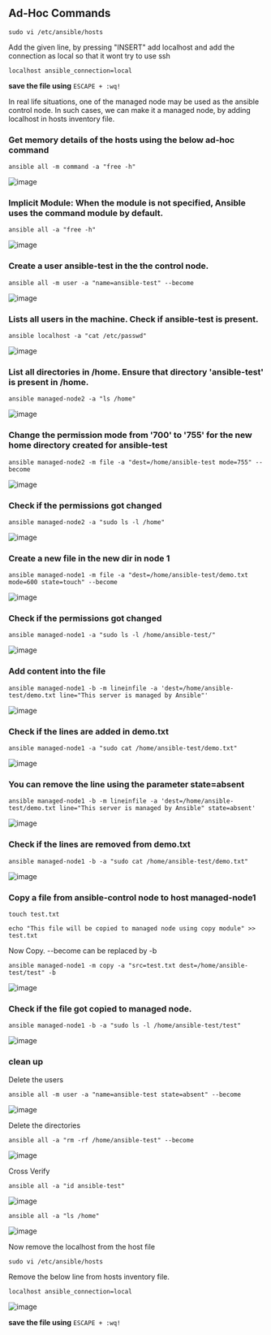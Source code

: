 ## Ad-Hoc Commands

```
sudo vi /etc/ansible/hosts
```

Add the given line, by pressing "INSERT" 
add localhost and add the connection as local so that it wont try to use ssh
```
localhost ansible_connection=local
```
**save the file using** `ESCAPE + :wq!`

In real life situations, one of the managed node may be used as the ansible control node. In such cases, we can make it a managed node, by adding localhost in hosts inventory file.

### Get memory details of the hosts using the below ad-hoc command
```
ansible all -m command -a "free -h"
```
![image](https://github.com/user-attachments/assets/8f1fd295-a9df-4356-9b4e-99ee1e68b97a)


### Implicit Module: When the module is not specified, Ansible uses the command module by default.
```
ansible all -a "free -h"
```
![image](https://github.com/user-attachments/assets/a892b7b1-218a-4dc9-b029-6f62d5bc982b)



### Create a user ansible-test in the the control node. 
```
ansible all -m user -a "name=ansible-test" --become
```
![image](https://github.com/user-attachments/assets/db7a27a6-9372-416f-93eb-7b8894e1b87a)



### Lists all users in the machine. Check if ansible-test is present. 
```
ansible localhost -a "cat /etc/passwd"
```
![image](https://github.com/user-attachments/assets/a075beb0-8202-4eba-9a08-54a58e38eafe)



### List all directories in /home. Ensure that directory 'ansible-test' is present in /home. 
```
ansible managed-node2 -a "ls /home"
```
![image](https://github.com/user-attachments/assets/ff6ee057-d9c4-4eaa-89f7-65d306951d0f)



### Change the permission mode from '700' to '755' for the new home directory created for ansible-test
```
ansible managed-node2 -m file -a "dest=/home/ansible-test mode=755" --become
```
![image](https://github.com/user-attachments/assets/19a68b54-0c69-44a7-a2f2-4af1daa868ff)




### Check if the permissions got changed
```
ansible managed-node2 -a "sudo ls -l /home"
```
![image](https://github.com/user-attachments/assets/0a07f0ff-9ea7-4f65-9b15-6ce86fb21222)




### Create a new file in the new dir in node 1
```
ansible managed-node1 -m file -a "dest=/home/ansible-test/demo.txt mode=600 state=touch" --become
```
![image](https://github.com/user-attachments/assets/4ac3f703-0578-4a3c-a7e9-0583ce82cf81)




### Check if the permissions got changed
```
ansible managed-node1 -a "sudo ls -l /home/ansible-test/"
```
![image](https://github.com/user-attachments/assets/f2a6cae8-d66d-4afa-863d-1a3715aa186f)





### Add content into the file
```
ansible managed-node1 -b -m lineinfile -a 'dest=/home/ansible-test/demo.txt line="This server is managed by Ansible"'
```
![image](https://github.com/user-attachments/assets/67ab0482-a044-4248-8965-b3b75eaf503e)



### Check if the lines are added in demo.txt
```
ansible managed-node1 -a "sudo cat /home/ansible-test/demo.txt"
```
![image](https://github.com/user-attachments/assets/bb29e580-b492-432e-850d-bfb2d725dc0f)




### You can remove the line using the parameter state=absent
```
ansible managed-node1 -b -m lineinfile -a 'dest=/home/ansible-test/demo.txt line="This server is managed by Ansible" state=absent'
```
![image](https://github.com/user-attachments/assets/960a14cf-07e6-4917-bcb8-44afe434d6fe)




### Check if the lines are removed from demo.txt
```
ansible managed-node1 -b -a "sudo cat /home/ansible-test/demo.txt"
```
![image](https://github.com/user-attachments/assets/69ecf6d3-2553-43df-8c7a-252b8b1e8b09)




### Copy a file from ansible-control node to host managed-node1
```
touch test.txt
```
```
echo "This file will be copied to managed node using copy module" >> test.txt
```
Now Copy. --become can be replaced by -b
```
ansible managed-node1 -m copy -a "src=test.txt dest=/home/ansible-test/test" -b 
```
![image](https://github.com/user-attachments/assets/16cb9bba-68ee-4af7-b36a-85c68b51d942)



### Check if the file got copied to managed node.
```
ansible managed-node1 -b -a "sudo ls -l /home/ansible-test/test"
```
![image](https://github.com/user-attachments/assets/9bbae2a7-1987-4c14-b815-b585cc4fad1d)


### clean up
Delete the users
```
ansible all -m user -a "name=ansible-test state=absent" --become
```
![image](https://github.com/user-attachments/assets/63cbf363-7cbb-4ab2-9cc0-032545c3dd11)

Delete the directories
```
ansible all -a "rm -rf /home/ansible-test" --become
```
![image](https://github.com/user-attachments/assets/50171768-1b7c-4c4a-a749-fc5c9a6b927a)

Cross Verify
```
ansible all -a "id ansible-test"
```
![image](https://github.com/user-attachments/assets/95a04f0e-e6bd-4b1f-bb44-2fc6557104de)

```
ansible all -a "ls /home"
```
![image](https://github.com/user-attachments/assets/2785dbb6-e8c5-4bfc-b5b8-d89a6ba5b181)


Now remove the localhost from the host file
```
sudo vi /etc/ansible/hosts
```
Remove the below line from hosts inventory file. 

`localhost ansible_connection=local`

![image](https://github.com/user-attachments/assets/710199b0-d722-4086-87a1-fa2e88071c72)


**save the file using** `ESCAPE + :wq!`
